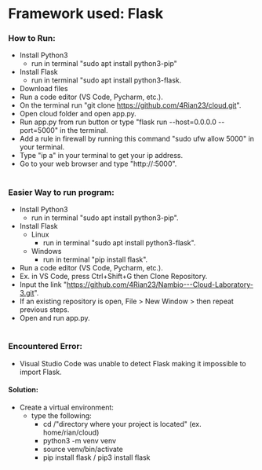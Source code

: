 # Framework used: Flask

### How to Run:
- Install Python3
  - run in terminal "sudo apt install python3-pip"
- Install Flask
  - run in terminal "sudo apt install python3-flask.
- Download files
- Run a code editor (VS Code, Pycharm, etc.).
- On the terminal run "git clone https://github.com/4Rian23/cloud.git".
- Open cloud folder and open app.py.
- Run app.py from run button or type "flask run --host=0.0.0.0 --port=5000" in the terminal.
- Add a rule in firewall by running this command "sudo ufw allow 5000" in your terminal.
- Type "ip a" in your terminal to get your ip address.
- Go to your web browser and type "http://<your ip address>:5000".

#

### Easier  Way to run program:
- Install Python3
  - run in terminal "sudo apt install python3-pip".
- Install Flask
  - Linux
    - run in terminal "sudo apt install python3-flask".
  - Windows
    - run in terminal "pip install flask".
- Run a code editor (VS Code, Pycharm, etc.).
- Ex. in VS Code, press Ctrl+Shift+G then Clone Repository.
- Input the link "https://github.com/4Rian23/Nambio---Cloud-Laboratory-3.git".
- If an existing repository is open, File > New Window > then repeat previous steps.
- Open and run app.py.

#

### Encountered Error:
- Visual Studio Code was unable to detect Flask making it impossible to import Flask.
#### Solution:
- Create a virtual environment:
  - type the following:
    - cd /"directory where your project is located" (ex. home/rian/cloud)
    - python3 -m venv venv
    - source venv/bin/activate
    - pip install flask / pip3 install flask
